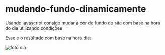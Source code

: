 # mudando-fundo-dinamicamente
Usando javascript consigo mudar a cor de fundo do site com base na hora do dia utilizando condições 
<div
<img src="D:\html e css\javaScript\mudando-fundo-dinamicamente\code.png" alt="foto do dia"></div>
  
Esse é o resultado com base na hora dia: 
<div>
<img src="D:\html e css\javaScript\mudando-fundo-dinamicamente\Captura de tela.png" alt="foto dia"</div>
